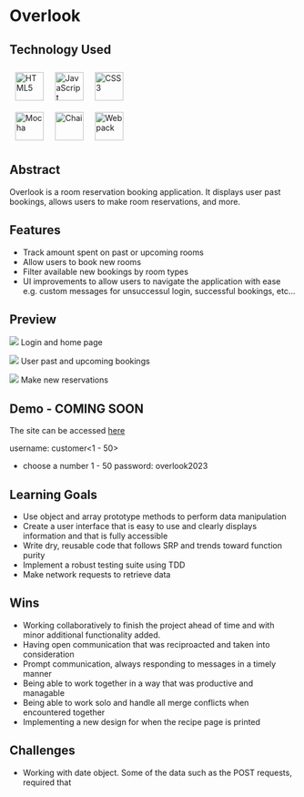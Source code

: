 # Overlook

## Technology Used

<a href="https://en.wikipedia.org/wiki/HTML5" target="_blank"><img style="margin: 10px" src="https://profilinator.rishav.dev/skills-assets/html5-original-wordmark.svg" alt="HTML5" height="50px" /></a><a href="https://www.javascript.com/" target="_blank"><img style="margin: 10px" src="https://profilinator.rishav.dev/skills-assets/javascript-original.svg" alt="JavaScript" height="50px" /></a><a href="https://www.w3schools.com/css/" target="_blank"><img style="margin: 10px" src="https://profilinator.rishav.dev/skills-assets/css3-original-wordmark.svg" alt="CSS3" height="50px" /></a>  
<a href="https://mochajs.org/" target="_blank"><img style="margin: 10px" src="https://profilinator.rishav.dev/skills-assets/mocha.png" alt="Mocha" height="50px" /></a><a href="https://www.chaijs.com/" target="_blank"><img style="margin: 10px" src="https://profilinator.rishav.dev/skills-assets/chai.png" alt="Chai" height="50px" /></a><a href="https://webpack.js.org/" target="_blank"><img style="margin: 10px" src="https://profilinator.rishav.dev/skills-assets/webpack-original.svg" alt="Webpack" height="50px" /></a>

## Abstract
Overlook is a room reservation booking application. It displays user past bookings, allows users to make room reservations, and more.

## Features
- Track amount spent on past or upcoming rooms
- Allow users to book new rooms
- Filter available new bookings by room types
- UI improvements to allow users to navigate the application with ease e.g. custom messages for unsuccessul login, successful bookings, etc...

## Preview
![](https://github.com/loganpaulmatheny/overlook/blob/main/assets/hotel-info.gif)
Login and home page 

![](https://github.com/loganpaulmatheny/overlook/blob/main/assets/user-bookings.gif)
User past and upcoming bookings

![](https://github.com/loganpaulmatheny/overlook/blob/main/assets/reservations.gif)
Make new reservations

## Demo - COMING SOON
The site can be accessed [here](url)

username: customer<1 - 50>
- choose a number 1 - 50
password: overlook2023

## Learning Goals
- Use object and array prototype methods to perform data manipulation
- Create a user interface that is easy to use and clearly displays information and that is fully accessible
- Write dry, reusable code that follows SRP and trends toward function purity
- Implement a robust testing suite using TDD
- Make network requests to retrieve data

## Wins

- Working collaboratively to finish the project ahead of time and with minor additional functionality added.
- Having open communication that was reciproacted and taken into consideration
- Prompt communication, always responding to messages in a timely manner
- Being able to work together in a way that was productive and managable
- Being able to work solo and handle all merge conflicts when encountered together
- Implementing a new design for when the recipe page is printed

## Challenges
- Working with date object. Some of the data such as the POST requests, required that 
